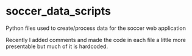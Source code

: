 # soccer_data_scripts
Python files used to create/process data for the soccer web application


Recently I added comments and made the code in each file a little more presentable but
much of it is hardcoded.
